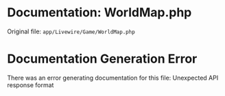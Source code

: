 # Documentation: WorldMap.php

Original file: `app/Livewire/Game/WorldMap.php`

# Documentation Generation Error

There was an error generating documentation for this file: Unexpected API response format